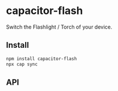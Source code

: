 # capacitor-flash

Switch the Flashlight / Torch of your device.

## Install

```bash
npm install capacitor-flash
npx cap sync
```

## API

<docgen-index></docgen-index>

<docgen-api>
<!-- run docgen to generate docs from the source -->
<!-- More info: https://github.com/ionic-team/capacitor-docgen -->
</docgen-api>

